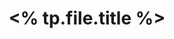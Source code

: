 ---
title: "<% tp.file.title %>"
author: ""
description: ""
created: "<% tp.file.creation_date() %>"
modified: "<% tp.file.last_modified_date() %>"
status: "draft, in progress, done, publish, archive"
categories: []
tags: []
aliases: []
---